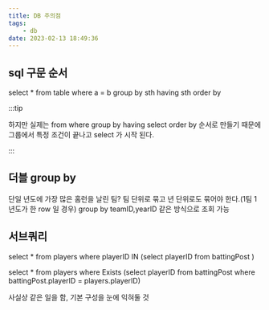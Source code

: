 ```yaml
---
title: DB 주의점
tags:
    - db
date: 2023-02-13 18:49:36
---
```


## sql 구문 순서
select *
from table
where a = b
group by sth
having sth
order by

:::tip

하지만 실제는
from
where
group by
having
select
order by
순서로 만들기 때문에 그룹에서 특정 조건이 끝나고 select 가 시작 된다.

:::


## 더블 group by
단일 년도에 가장 많은 홈런을 날린 팀?
팀 단위로 묶고 년 단위로도 묶어야 한다.(1팀 1년도가 한 row 일 경우)
group by teamID,yearID 같은 방식으로 조회 가능

## 서브쿼리

select *
from players
where playerID IN (select playerID from battingPost )

select *
from players
where Exists (select playerID from battingPost where battingPost.playerID = players.playerID)

사실상 같은 일을 함, 기본 구성을 눈에 익혀둘 것